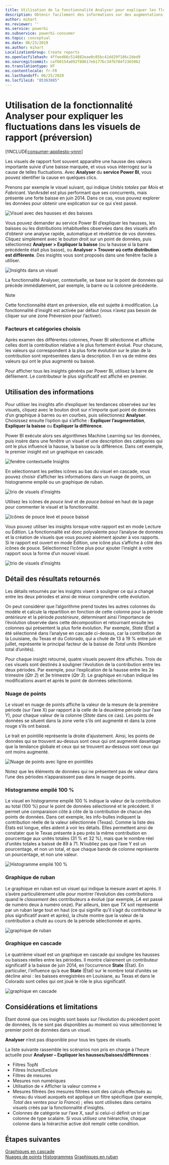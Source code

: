 ```yaml
---
title: Utilisation de la fonctionnalité Analyser pour expliquer les fluctuations dans les visuels de rapport
description: Obtenir facilement des informations sur des augmentations ou des diminutions dans Power BI Desktop
author: mihart
ms.reviewer: ''
ms.service: powerbi
ms.subservice: powerbi-consumer
ms.topic: conceptual
ms.date: 06/23/2019
ms.author: mihart
LocalizationGroup: Create reports
ms.openlocfilehash: 4ffeed66c514882eae0c05bc41dd29f186c2ded9
ms.sourcegitcommit: caf60154a092f88617eb177bc34fb784f2365962
ms.translationtype: HT
ms.contentlocale: fr-FR
ms.lasthandoff: 06/25/2020
ms.locfileid: "85363885"
---
```

# <a name="use-the-analyze-feature-to-explain-fluctuations-in-report-visuals-preview"></a>Utilisation de la fonctionnalité Analyser pour expliquer les fluctuations dans les visuels de rapport (préversion)

[!INCLUDE[consumer-appliesto-ynnn](../includes/consumer-appliesto-ynnn.md)]

Les visuels de rapport font souvent apparaître une hausse des valeurs importante suivie d’une baisse marquée, et vous vous interrogez sur la cause de telles fluctuations. Avec **Analyser** du **service Power BI**, vous pouvez identifier la cause en quelques clics.

Prenons par exemple le visuel suivant, qui indique *Unités totales* par *Mois* et *Fabricant*. VanArsdel est plus performant que ses concurrents, mais présente une forte baisse en juin 2014. Dans ce cas, vous pouvez explorer les données pour obtenir une explication sur ce qui s’est passé. 

![Visuel avec des hausses et des baisses](media/end-user-analyze-visuals/power-bi-line-chart.png)

Vous pouvez demander au service Power BI d’expliquer les hausses, les baisses ou les distributions inhabituelles observées dans des visuels afin d’obtenir une analyse rapide, automatique et révélatrice de vos données. Cliquez simplement avec le bouton droit sur un point de données, puis sélectionnez **Analyser > Expliquer la baisse** (ou la hausse si la barre précédente était plus basse), ou **Analyser > Trouver où cette distribution est différente**. Des insights vous sont proposés dans une fenêtre facile à utiliser.

![Insights dans un visuel](media/end-user-analyze-visuals/power-bi-decrease.png)

La fonctionnalité Analyser, contextuelle, se base sur le point de données qui précède immédiatement, par exemple, la barre ou la colonne précédente.

> [!NOTE]
> Cette fonctionnalité étant en préversion, elle est sujette à modification. La fonctionnalité d’insight est activée par défaut (vous n’avez pas besoin de cliquer sur une zone Préversion pour l’activer).

### <a name="which-factors-and-categories-are-chosen"></a>Facteurs et catégories choisis

Après examen des différentes colonnes, Power BI sélectionne et affiche celles dont la contribution relative a le plus fortement évolué. Pour chacune, les valeurs qui correspondent à la plus forte évolution sur le plan de la contribution sont représentées dans la description. Il en va de même des valeurs qui ont le plus augmenté ou baissé.

Pour afficher tous les insights générés par Power BI, utilisez la barre de défilement. Le contributeur le plus significatif est affiché en premier. 

## <a name="using-insights"></a>Utilisation des informations
Pour utiliser les insights afin d’expliquer les tendances observées sur les visuels, cliquez avec le bouton droit sur n’importe quel point de données d’un graphique à barres ou en courbes, puis sélectionnez **Analyser**. Choisissez ensuite l’option qui s’affiche : **Expliquer l’augmentation**, **Expliquer la baisse** ou **Expliquer la différence**.

Power BI exécute alors ses algorithmes Machine Learning sur les données, puis insère dans une fenêtre un visuel et une description des catégories qui ont le plus influencé la hausse, la baisse ou la différence.  Dans cet exemple, le premier insight est un graphique en cascade.

![fenêtre contextuelle Insights](media/end-user-analyze-visuals/power-bi-insight.png)

En sélectionnant les petites icônes au bas du visuel en cascade, vous pouvez choisir d’afficher les informations dans un nuage de points, un histogramme empilé ou un graphique de ruban.

![trio de visuels d’insights](media/end-user-analyze-visuals/power-bi-options.png)

Utilisez les icônes de *pouce levé* et de *pouce baissé* en haut de la page pour commenter le visuel et la fonctionnalité.  

![Icônes de pouce levé et pouce baissé](media/end-user-analyze-visuals/power-bi-thumbs.png)


Vous pouvez utiliser les insights lorsque votre rapport est en mode Lecture ou Édition. La fonctionnalité est donc polyvalente pour l’analyse de données et la création de visuels que vous pouvez aisément ajouter à vos rapports. Si le rapport est ouvert en mode Édition, une icône plus s’affiche à côté des icônes de pouce. Sélectionnez l’icône plus pour ajouter l’insight à votre rapport sous la forme d’un nouvel visuel. 

![trio de visuels d’insights](media/end-user-analyze-visuals/power-bi-add-visual.png)

## <a name="details-of-the-results-returned"></a>Détail des résultats retournés

Les détails retournés par les insights visent à souligner ce qui a changé entre les deux périodes et ainsi de mieux comprendre cette évolution.  

On peut considérer que l’algorithme prend toutes les autres colonnes du modèle et calcule la répartition en fonction de cette colonne pour la période *antérieure* et la période *postérieure*, déterminant ainsi l’importance de l’évolution observée dans cette décomposition et retournant ensuite les colonnes qui présentent la plus forte évolution. Par exemple, *State* (État) a été sélectionné dans l’analyse en cascade ci-dessus, car la contribution de la Louisiane, du Texas et du Colorado, qui a chuté de 13 à 19 % entre juin et juillet, représente le principal facteur de la baisse de *Total units* (Nombre total d’unités).  

Pour chaque insight retourné, quatre visuels peuvent être affichés. Trois de ces visuels sont destinés à souligner l’évolution de la contribution entre les deux périodes. Par exemple, pour l’explication de la hausse entre les 2e trimestre (*Qtr 2*) et 3e trimestre (*Qtr 3*). Le graphique en ruban indique les modifications avant et après le point de données sélectionné.

### <a name="the-scatter-plot"></a>Nuage de points

Le visuel en nuage de points affiche la valeur de la mesure de la première période (sur l’axe X) par rapport à la celle de la deuxième période (sur l’axe Y), pour chaque valeur de la colonne (*State* dans ce cas). Les points de données se situent dans la zone verte s’ils ont augmenté et dans la zone rouge s’ils ont baissé. 

Le trait en pointillé représente la droite d’ajustement. Ainsi, les points de données qui se trouvent au-dessus sont ceux qui ont augmenté davantage que la tendance globale et ceux qui se trouvent au-dessous sont ceux qui ont moins augmenté.  

![Nuage de points avec ligne en pointillés](media/end-user-analyze-visuals/power-bi-scatter.png)

Notez que les éléments de données qui ne présentent pas de valeur dans l’une des périodes n’apparaissent pas dans le nuage de points.

### <a name="the-100-stacked-column-chart"></a>Histogramme empilé 100 %

Le visuel en histogramme empilé 100 % indique la valeur de la contribution au total (100 %) pour le point de données sélectionné et le précédent. Il permet une comparaison côte à côte de la contribution de chacun des points de données. Dans cet exemple, les info-bulles indiquent la contribution réelle de la valeur sélectionnée (Texas). Comme la liste des États est longue, elles aident à voir les détails. Elles permettent ainsi de constater que le Texas présente à peu près la même contribution en pourcentage aux unités totales (31 % et 32 %), mais que le nombre réel d’unités totales a baissé de 89 à 71. N’oubliez pas que l’axe Y est un pourcentage, et non un total, et que chaque bande de colonne représente un pourcentage, et non une valeur. 

![Histogramme empilé 100 %](media/end-user-analyze-visuals/power-bi-stacked.png)

### <a name="the-ribbon-chart"></a>Graphique de ruban

Le graphique en ruban est un visuel qui indique la mesure avant et après. Il s’avère particulièrement utile pour montrer l’évolution des contributions quand le *classement* des contributeurs a évolué (par exemple, *LA* est passé de numéro deux à numéro onze).  Par ailleurs, bien que *TX* soit représenté par un ruban large tout en haut (ce qui signifie qu’il s’agit du contributeur le plus significatif avant et après), la chute montre que la valeur de la contribution a chuté au cours de la période sélectionnée et après.

![graphique de ruban](media/end-user-analyze-visuals/power-bi-ribbon-tooltip.png)

### <a name="the-waterfall-chart"></a>Graphique en cascade

Le quatrième visuel est un graphique en cascade qui souligne les hausses ou baisses réelles entre les périodes. Il montre clairement un contributeur significatif à la baisse de juin 2014, en l’occurrence **State** (État). En particulier, l’influence qu’a eue **State** (État) sur le nombre total d’unités se décline ainsi : les baisses enregistrées en Louisiane, au Texas et dans le Colorado sont celles qui ont joué le rôle le plus significatif.      

![graphique en cascade](media/end-user-analyze-visuals/power-bi-insight.png)


 



## <a name="considerations-and-limitations"></a>Considérations et limitations
Étant donné que ces insights sont basés sur l’évolution du précédent point de données, ils ne sont pas disponibles au moment où vous sélectionnez le premier point de données dans un visuel. 

**Analyser** n’est pas disponible pour tous les types de visuels. 

La liste suivante rassemble les scénarios non pris en charge à l’heure actuelle pour **Analyser – Expliquer les hausses/baisses/différences** :

* Filtres TopN
* Filtres Inclure/Exclure
* Filtres de mesures
* Mesures non numériques
* Utilisation de « Afficher la valeur comme »
* Mesures filtrées (les mesures filtrées sont des calculs effectués au niveau du visuel auxquels est appliqué un filtre spécifique (par exemple, *Total des ventes pour la France*) ; elles sont utilisées dans certains visuels créés par la fonctionnalité d’insights.
* Colonnes de catégorie sur l’axe X, sauf si celui-ci définit un tri par colonne de type scalaire. Si vous utilisez une hiérarchie, chaque colonne dans la hiérarchie active doit remplir cette condition.


## <a name="next-steps"></a>Étapes suivantes
[Graphiques en cascade](../visuals/power-bi-visualization-waterfall-charts.md)    
[Nuages de points](../visuals/power-bi-visualization-scatter.md)
[Histogrammes](../visuals/power-bi-report-visualizations.md)
[Graphiques en ruban](../visuals/desktop-ribbon-charts.md)
